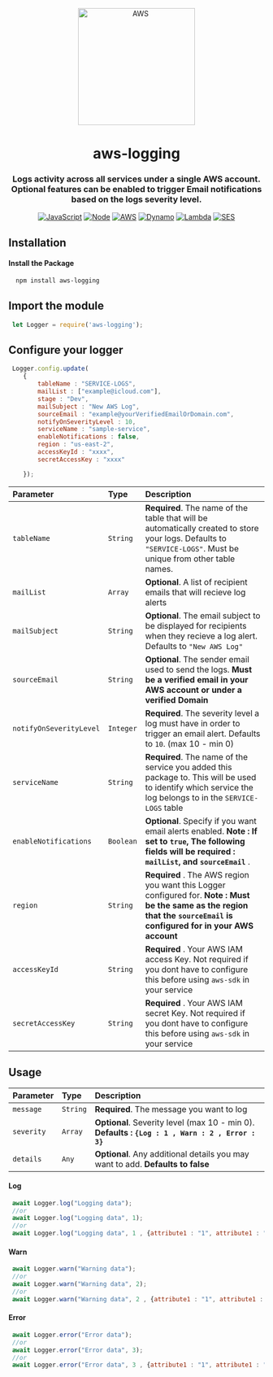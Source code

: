 <p align="center">
    <a href="https://chain.link/" title="chainlink">
        <img  height=230px src="https://pbs.twimg.com/profile_images/1473756532827246593/KRgw2UkV_400x400.jpg" alt="AWS">
    </a>
</p>

<div align="center">

# aws-logging
### Logs activity across all services under a single AWS account. Optional features can be enabled to trigger Email notifications based on the logs severity level.


[![JavaScript](https://img.shields.io/badge/JavaScript-%23FFFF00)](https://img.shields.io/badge/JavaScript-%23FFFF00)    [![Node](https://img.shields.io/badge/NodeJS-v14.0.1-brightgreen)](https://img.shields.io/badge/NodeJS-v14.x.x-brightgreen) 
 [![AWS](https://img.shields.io/badge/AWS-Cloud%20provider-orange)](https://img.shields.io/badge/AWS-Cloud%20provider-orange)
[![Dynamo](https://img.shields.io/badge/DynamoDB-Database-blue)](https://img.shields.io/badge/DynamoDB-Database-blue) [![Lambda](https://img.shields.io/badge/Lambda-service-%20%09%23a26c2f)](https://img.shields.io/badge/Lambda-service-%20%09%23a26c2f)  [![SES](https://img.shields.io/badge/SES-aws--sdk-yellowgreen)](https://img.shields.io/badge/SES-aws--sdk-yellowgreen)
</div>


## Installation
####  Install the Package

```bash
  npm install aws-logging
```

## Import the module

```javascript
 let Logger = require('aws-logging');
```

## Configure your logger

```javascript
 Logger.config.update(
    {
        tableName : "SERVICE-LOGS",  
        mailList : ["example@icloud.com"],
        stage : "Dev",
        mailSubject : "New AWS Log",
        sourceEmail : "example@yourVerifiedEmailOrDomain.com",
        notifyOnSeverityLevel : 10,
        serviceName : "sample-service",
        enableNotifications : false,
        region : "us-east-2",
        accessKeyId : "xxxx",
        secretAccessKey : "xxxx"

    });
```

| Parameter | Type     | Description                       |
| :-------- | :------- | :-------------------------------- |
| `tableName`      | `String`| **Required**. The name of the table that will be automatically created to store your logs. Defaults to `"SERVICE-LOGS"`. Must be unique from other table names. |
| `mailList`       | `Array` | **Optional**. A list of recipient emails that will recieve log alerts |
| `mailSubject`     | `String` | **Optional**. The email subject to be displayed for recipients when they recieve a log alert. Defaults to `"New AWS Log"`  |
| `sourceEmail`     | `String` | **Optional**. The sender email used to send the logs.  **Must be a verified email in your AWS account or under a verified Domain** |
| `notifyOnSeverityLevel`     | `Integer` | **Required**. The severity level a log must have in order to trigger an email alert. Defaults to `10`. (max 10 - min 0) |
| `serviceName`     | `String` | **Required**. The name of the service you added this package to. This will be used to identify which service the log belongs to in the `SERVICE-LOGS` table |
| `enableNotifications`     | `Boolean` | **Optional**. Specify if you want email alerts enabled. **Note : If set to `true`, The following fields will be required : `mailList`, and `sourceEmail`** . |
| `region`     | `String` | **Required** . The AWS region you want this Logger configured for. **Note : Must be the same as the region that the `sourceEmail` is configured for in your AWS account**  |
| `accessKeyId`     | `String` | **Required** . Your AWS IAM access Key. Not required if you dont have to configure this before using `aws-sdk` in your service  |
| `secretAccessKey`     | `String` | **Required** . Your AWS IAM secret Key. Not required if you dont have to configure this before using `aws-sdk` in your service  |


## Usage
| Parameter | Type     | Description                       |
| :-------- | :------- | :-------------------------------- |
| `message`      | `String`| **Required**. The message you want to log |
| `severity`       | `Array` | **Optional**. Severity level (max 10 - min 0). **Defaults : `{Log : 1 , Warn : 2 , Error : 3}`** |
| `details`     | `Any` | **Optional**. Any additional details you may want to add. **Defaults to false**  |

####  Log
```javascript
 await Logger.log("Logging data");
 //or
 await Logger.log("Logging data", 1);
 //or
 await Logger.log("Logging data", 1 , {attribute1 : "1", attribute1 : "2", }); 
```

####  Warn
```javascript
 await Logger.warn("Warning data");
 //or
 await Logger.warn("Warning data", 2);
 //or
 await Logger.warn("Warning data", 2 , {attribute1 : "1", attribute1 : "2", }); 
```

####  Error
```javascript
 await Logger.error("Error data");
 //or
 await Logger.error("Error data", 3);
 //or
 await Logger.error("Error data", 3 , {attribute1 : "1", attribute1 : "2", });  
```

